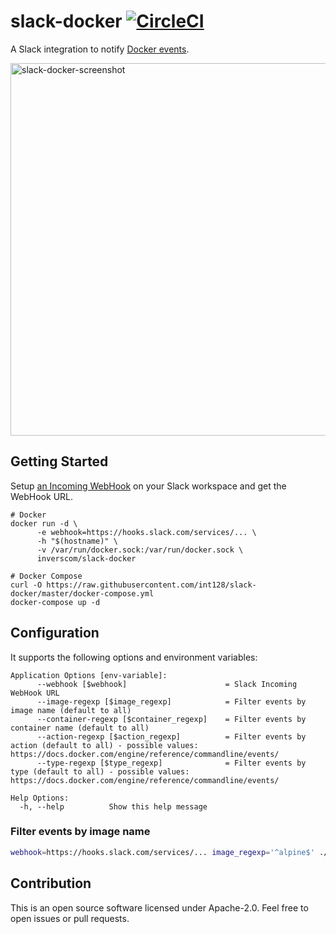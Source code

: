 # slack-docker [![CircleCI](https://circleci.com/gh/int128/slack-docker.svg?style=shield)](https://circleci.com/gh/int128/slack-docker)

A Slack integration to notify [Docker events](https://docs.docker.com/engine/reference/commandline/events/).

<img width="596" alt="slack-docker-screenshot" src="https://user-images.githubusercontent.com/321266/47410763-c7682d80-d7a1-11e8-8f05-c80786152604.png">


## Getting Started

Setup [an Incoming WebHook](https://my.slack.com/services/new/incoming-webhook) on your Slack workspace and get the WebHook URL.

```
# Docker
docker run -d \
      -e webhook=https://hooks.slack.com/services/... \
      -h "$(hostname)" \
      -v /var/run/docker.sock:/var/run/docker.sock \
      inverscom/slack-docker

# Docker Compose
curl -O https://raw.githubusercontent.com/int128/slack-docker/master/docker-compose.yml
docker-compose up -d
```

## Configuration

It supports the following options and environment variables:

```
Application Options [env-variable]:
      --webhook [$webhook]                      = Slack Incoming WebHook URL
      --image-regexp [$image_regexp]            = Filter events by image name (default to all) 
      --container-regexp [$container_regexp]    = Filter events by container name (default to all) 
      --action-regexp [$action_regexp]          = Filter events by action (default to all) - possible values: https://docs.docker.com/engine/reference/commandline/events/
      --type-regexp [$type_regexp]              = Filter events by type (default to all) - possible values: https://docs.docker.com/engine/reference/commandline/events/

Help Options:
  -h, --help          Show this help message
```


### Filter events by image name

```sh
webhook=https://hooks.slack.com/services/... image_regexp='^alpine$' ./slack-docker
```


## Contribution

This is an open source software licensed under Apache-2.0.
Feel free to open issues or pull requests.
